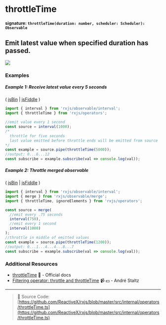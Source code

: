 # throttleTime

#### signature: `throttleTime(duration: number, scheduler: Scheduler): Observable`

## Emit latest value when specified duration has passed.

<div class="ua-ad"><a href="https://ultimateangular.com/?ref=76683_kee7y7vk"><img src="https://ultimateangular.com/assets/img/banners/ua-leader.svg"></a></div>

### Examples

##### Example 1: Receive latest value every 5 seconds

( [jsBin](http://jsbin.com/koqujayizo/1/edit?js,console) |
[jsFiddle](https://jsfiddle.net/btroncone/4zysLc3y/) )

```js
import { interval } from 'rxjs/observable/interval';
import { throttleTime } from 'rxjs/operators';

//emit value every 1 second
const source = interval(1000);
/*
  throttle for five seconds
  last value emitted before throttle ends will be emitted from source
*/
const example = source.pipe(throttleTime(5000));
//output: 0...6...12
const subscribe = example.subscribe(val => console.log(val));
```

##### Example 2: Throttle merged observable

( [jsBin](http://jsbin.com/takipadaza/edit?js,console) |
[jsFiddle](https://jsfiddle.net/btroncone/xhd1zy3m/) )

```js
import { interval } from 'rxjs/observable/interval';
import { merge } from 'rxjs/observable/merge';
import { throttleTime, ignoreElements } from 'rxjs/operators';

const source = merge(
  //emit every .75 seconds
  interval(750),
  //emit every 1 second
  interval(1000)
);
//throttle in middle of emitted values
const example = source.pipe(throttleTime(1200));
//output: 0...1...4...4...8...7
const subscribe = example.subscribe(val => console.log(val));
```

### Additional Resources

* [throttleTime](http://reactivex.io/rxjs/class/es6/Observable.js~Observable.html#instance-method-throttleTime)
  :newspaper: - Official docs
* [Filtering operator: throttle and throttleTime](https://egghead.io/lessons/rxjs-filtering-operators-throttle-and-throttletime?course=rxjs-beyond-the-basics-operators-in-depth)
  :video_camera: :dollar: - André Staltz

---

> :file_folder: Source Code:
> [https://github.com/ReactiveX/rxjs/blob/master/src/internal/operators/throttleTime.ts](https://github.com/ReactiveX/rxjs/blob/master/src/internal/operators/throttleTime.ts)

